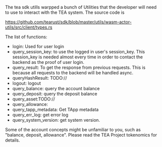 The tea sdk utills warpped a bunch of Utilities that the developer will need to use to interact with the TEA system. The source code is

https://github.com/tearust/sdk/blob/master/utils/wasm-actor-utils/src/client/types.rs

The list of functions:

- login: Used for user login
- query_session_key: to use the logged in user's session_key. This session_key is needed almost every time in order to contact the backend as the proof of user login.
- query_result: To get the response from previous requests. This is because all requests to the backend will be handled async.
- queryHashResult: TODO://
- logout: logout
- query_balance: query the account balance
- query_deposit: query the deposit balance 
- query_asset:TODO://
- query_allowance:
- query_tapp_metadata: Get TApp metadata
- query_err_log: get error log
- query_system_version: get system version.

Some of the account concepts might be unfamiliar to you, such as "balance, deposit, allowance". Please read the TEA Project tokenomics for details.

